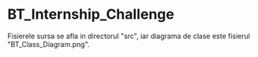 # BT_Internship_Challenge

Fisierele sursa se afla in directorul "src", iar diagrama de clase este fisierul "BT_Class_Diagram.png".
